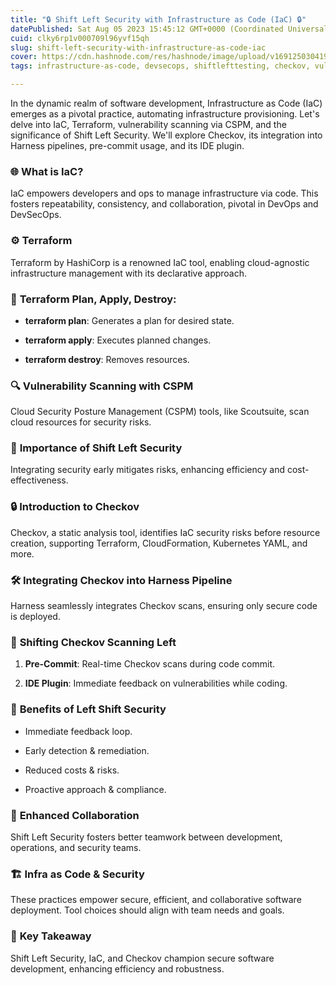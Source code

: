 ```yaml
---
title: "🔒 Shift Left Security with Infrastructure as Code (IaC) 🔒"
datePublished: Sat Aug 05 2023 15:45:12 GMT+0000 (Coordinated Universal Time)
cuid: clky6rp1v000709l96yvf15qh
slug: shift-left-security-with-infrastructure-as-code-iac
cover: https://cdn.hashnode.com/res/hashnode/image/upload/v1691250304194/21a30fb4-c8dc-4e92-877b-5f1d24c9be46.png
tags: infrastructure-as-code, devsecops, shiftlefttesting, checkov, vulnerability-scanning

---
```


In the dynamic realm of software development, Infrastructure as Code (IaC) emerges as a pivotal practice, automating infrastructure provisioning. Let's delve into IaC, Terraform, vulnerability scanning via CSPM, and the significance of Shift Left Security. We'll explore Checkov, its integration into Harness pipelines, pre-commit usage, and its IDE plugin.

### 🌐 **What is IaC?**

IaC empowers developers and ops to manage infrastructure via code. This fosters repeatability, consistency, and collaboration, pivotal in DevOps and DevSecOps.

### ⚙️ **Terraform**

Terraform by HashiCorp is a renowned IaC tool, enabling cloud-agnostic infrastructure management with its declarative approach.

### 📝 **Terraform Plan, Apply, Destroy:**

* **terraform plan**: Generates a plan for desired state.
    
* **terraform apply**: Executes planned changes.
    
* **terraform destroy**: Removes resources.
    

### 🔍 **Vulnerability Scanning with CSPM**

Cloud Security Posture Management (CSPM) tools, like Scoutsuite, scan cloud resources for security risks.

### 🎯 **Importance of Shift Left Security**

Integrating security early mitigates risks, enhancing efficiency and cost-effectiveness.

### 🔒 **Introduction to Checkov**

Checkov, a static analysis tool, identifies IaC security risks before resource creation, supporting Terraform, CloudFormation, Kubernetes YAML, and more.

### 🛠️ **Integrating Checkov into Harness Pipeline**

Harness seamlessly integrates Checkov scans, ensuring only secure code is deployed.

### 🔐 **Shifting Checkov Scanning Left**

1. **Pre-Commit**: Real-time Checkov scans during code commit.
    
2. **IDE Plugin**: Immediate feedback on vulnerabilities while coding.
    

### 🚀 **Benefits of Left Shift Security**

* Immediate feedback loop.
    
* Early detection & remediation.
    
* Reduced costs & risks.
    
* Proactive approach & compliance.
    

### 👥 **Enhanced Collaboration**

Shift Left Security fosters better teamwork between development, operations, and security teams.

### 🏗️ **Infra as Code & Security**

These practices empower secure, efficient, and collaborative software deployment. Tool choices should align with team needs and goals.

### 🔑 **Key Takeaway**

Shift Left Security, IaC, and Checkov champion secure software development, enhancing efficiency and robustness.